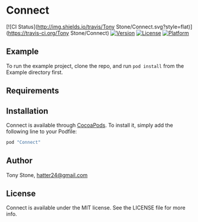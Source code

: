 # Connect

[![CI Status](http://img.shields.io/travis/Tony Stone/Connect.svg?style=flat)](https://travis-ci.org/Tony Stone/Connect)
[![Version](https://img.shields.io/cocoapods/v/Connect.svg?style=flat)](http://cocoapods.org/pods/Connect)
[![License](https://img.shields.io/cocoapods/l/Connect.svg?style=flat)](http://cocoapods.org/pods/Connect)
[![Platform](https://img.shields.io/cocoapods/p/Connect.svg?style=flat)](http://cocoapods.org/pods/Connect)

## Example

To run the example project, clone the repo, and run `pod install` from the Example directory first.

## Requirements

## Installation

Connect is available through [CocoaPods](http://cocoapods.org). To install
it, simply add the following line to your Podfile:

```ruby
pod "Connect"
```

## Author

Tony Stone, hatter24@gmail.com

## License

Connect is available under the MIT license. See the LICENSE file for more info.
